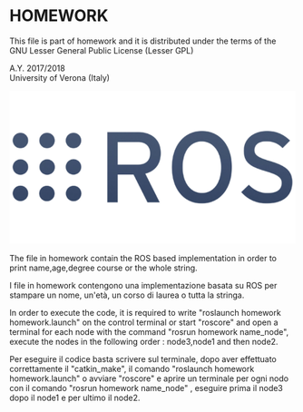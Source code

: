 # HOMEWORK

This file is part of homework and it is distributed under the terms of the
GNU Lesser General Public License (Lesser GPL)

A.Y. 2017/2018<br>
University of Verona (Italy)

![homework](https://github.com/simonemene/homework/blob/master/image.png)

The file in homework contain the ROS based implementation in order to print name,age,degree course or the whole string.

I file in homework contengono una implementazione basata su ROS per stampare un nome, un'età, un corso di laurea o tutta la stringa.

In order to execute the code, it is required to write "roslaunch homework homework.launch" on the control terminal or start "roscore" and open a terminal for each node with the command "rosrun homework name_node", execute the nodes in the following order : node3,node1 and then node2.

Per eseguire il codice basta scrivere sul terminale, dopo aver effettuato correttamente il "catkin_make", il comando "roslaunch homework homework.launch" o avviare "roscore" e aprire un terminale per ogni nodo con il comando "rosrun homework name_node" , eseguire prima il node3 dopo il node1 e per ultimo il node2.





